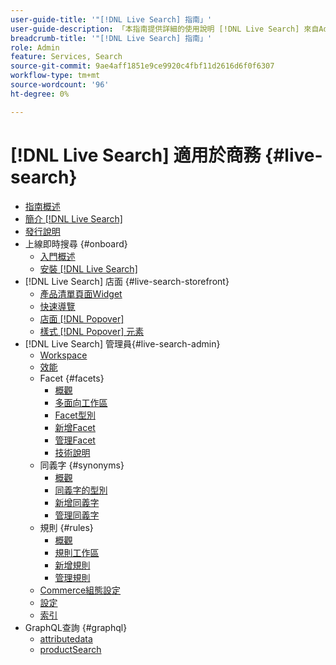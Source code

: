 ```yaml
---
user-guide-title: '"[!DNL Live Search] 指南」'
user-guide-description: 「本指南提供詳細的使用說明 [!DNL Live Search] 來自Adobe Commerce。」
breadcrumb-title: '"[!DNL Live Search] 指南」'
role: Admin
feature: Services, Search
source-git-commit: 9ae4aff1851e9ce9920c4fbf11d2616d6f0f6307
workflow-type: tm+mt
source-wordcount: '96'
ht-degree: 0%

---
```


# [!DNL Live Search] 適用於商務 {#live-search}

- [指南概述](guide-overview.md)
- [簡介 [!DNL Live Search]](overview.md)
- [發行說明](release-notes.md)
- 上線即時搜尋 {#onboard}
   - [入門概述](onboarding-overview.md)
   - [安裝 [!DNL Live Search]](install.md)
- [!DNL Live Search] 店面 {#live-search-storefront}
   - [產品清單頁面Widget](plp-styling.md)
   - [快速導覽](quick-tour.md)
   - [店面 [!DNL Popover]](storefront-popover.md)
   - [樣式 [!DNL Popover] 元素](storefront-popover-styling.md)
- [!DNL Live Search] 管理員{#live-search-admin}
   - [Workspace](workspace.md)
   - [效能](performance.md)
   - Facet {#facets}
      - [概觀](facets.md)
      - [多面向工作區](faceting-workspace.md)
      - [Facet型別](facets-type.md)
      - [新增Facet](facets-add.md)
      - [管理Facet](facets-manage.md)
      - [技術說明](facet-technical-notes.md)
   - 同義字 {#synonyms}
      - [概觀](synonyms.md)
      - [同義字的型別](synonyms-type.md)
      - [新增同義字](synonyms-add.md)
      - [管理同義字](synonyms-manage.md)
   - 規則 {#rules}
      - [概觀](rules.md)
      - [規則工作區](rules-workspace.md)
      - [新增規則](rules-add.md)
      - [管理規則](rules-manage.md)
   - [Commerce組態設定](configuration.md)
   - [設定](settings.md)
   - [索引](indexing.md)
- GraphQL查詢 {#graphql}
   - [attributedata](https://developer.adobe.com/commerce/webapi/graphql/schema/live-search/queries/attribute-metadata/)
   - [productSearch](https://developer.adobe.com/commerce/webapi/graphql/schema/live-search/queries/product-search/)